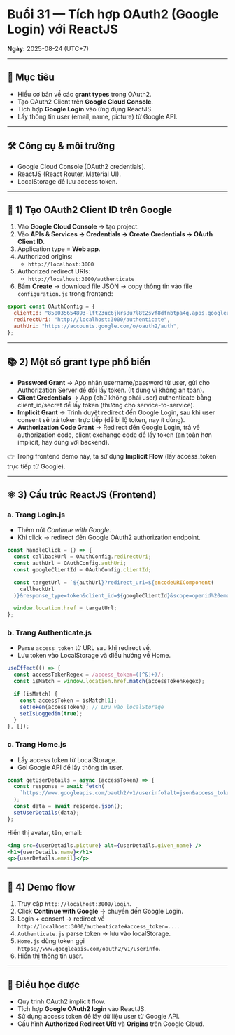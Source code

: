 # Buổi 31 — Tích hợp OAuth2 (Google Login) với ReactJS

**Ngày:** 2025-08-24 (UTC+7)

---

## 🎯 Mục tiêu
- Hiểu cơ bản về các **grant types** trong OAuth2.  
- Tạo OAuth2 Client trên **Google Cloud Console**.  
- Tích hợp **Google Login** vào ứng dụng ReactJS.  
- Lấy thông tin user (email, name, picture) từ Google API.  

---

## 🛠 Công cụ & môi trường
- Google Cloud Console (OAuth2 credentials).  
- ReactJS (React Router, Material UI).  
- LocalStorage để lưu access token.  

---

## 📖 1) Tạo OAuth2 Client ID trên Google
1. Vào **Google Cloud Console** → tạo project.  
2. Vào **APIs & Services → Credentials → Create Credentials → OAuth Client ID**.  
3. Application type = **Web app**.  
4. Authorized origins:
   - `http://localhost:3000`  
5. Authorized redirect URIs:
   - `http://localhost:3000/authenticate`  
6. Bấm **Create** → download file JSON → copy thông tin vào file `configuration.js` trong frontend:

```js
export const OAuthConfig = {
  clientId: "850035654893-lft23uc6jkrs8u7l8t2svf8dfnbtpa4q.apps.googleusercontent.com",
  redirectUri: "http://localhost:3000/authenticate",
  authUri: "https://accounts.google.com/o/oauth2/auth",
};
```

---

## 📚 2) Một số grant type phổ biến
- **Password Grant** → App nhận username/password từ user, gửi cho Authorization Server để đổi lấy token. (Ít dùng vì không an toàn).  
- **Client Credentials** → App (chứ không phải user) authenticate bằng client_id/secret để lấy token (thường cho service-to-service).  
- **Implicit Grant** → Trình duyệt redirect đến Google Login, sau khi user consent sẽ trả token trực tiếp (dễ bị lộ token, nay ít dùng).  
- **Authorization Code Grant** → Redirect đến Google Login, trả về authorization code, client exchange code để lấy token (an toàn hơn implicit, hay dùng với backend).  

👉 Trong frontend demo này, ta sử dụng **Implicit Flow** (lấy access_token trực tiếp từ Google).  

---

## ⚛️ 3) Cấu trúc ReactJS (Frontend)
### a. Trang **Login.js**
- Thêm nút *Continue with Google*.  
- Khi click → redirect đến Google OAuth2 authorization endpoint.  

```jsx
const handleClick = () => {
  const callbackUrl = OAuthConfig.redirectUri;
  const authUrl = OAuthConfig.authUri;
  const googleClientId = OAuthConfig.clientId;

  const targetUrl = `${authUrl}?redirect_uri=${encodeURIComponent(
    callbackUrl
  )}&response_type=token&client_id=${googleClientId}&scope=openid%20email%20profile`;

  window.location.href = targetUrl;
};
```

### b. Trang **Authenticate.js**
- Parse `access_token` từ URL sau khi redirect về.  
- Lưu token vào LocalStorage và điều hướng về Home.  

```jsx
useEffect(() => {
  const accessTokenRegex = /access_token=([^&]+)/;
  const isMatch = window.location.href.match(accessTokenRegex);

  if (isMatch) {
    const accessToken = isMatch[1];
    setToken(accessToken); // Lưu vào localStorage
    setIsLoggedin(true);
  }
}, []);
```

### c. Trang **Home.js**
- Lấy access token từ LocalStorage.  
- Gọi Google API để lấy thông tin user.  

```jsx
const getUserDetails = async (accessToken) => {
  const response = await fetch(
    `https://www.googleapis.com/oauth2/v1/userinfo?alt=json&access_token=${accessToken}`
  );
  const data = await response.json();
  setUserDetails(data);
};
```

Hiển thị avatar, tên, email:

```jsx
<img src={userDetails.picture} alt={userDetails.given_name} />
<h1>{userDetails.name}</h1>
<p>{userDetails.email}</p>
```

---

## 🧪 4) Demo flow
1. Truy cập `http://localhost:3000/login`.  
2. Click **Continue with Google** → chuyển đến Google Login.  
3. Login + consent → redirect về `http://localhost:3000/authenticate#access_token=...`.  
4. `Authenticate.js` parse token → lưu vào localStorage.  
5. `Home.js` dùng token gọi `https://www.googleapis.com/oauth2/v1/userinfo`.  
6. Hiển thị thông tin user.  

---

## 📌 Điều học được
- Quy trình OAuth2 implicit flow.  
- Tích hợp **Google OAuth2 login** vào ReactJS.  
- Sử dụng access token để lấy dữ liệu user từ Google API.  
- Cấu hình **Authorized Redirect URI** và **Origins** trên Google Cloud.  
